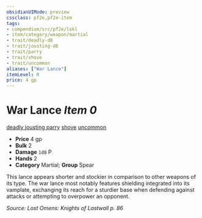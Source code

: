```yaml
---
obsidianUIMode: preview
cssclass: pf2e,pf2e-item
tags:
- compendium/src/pf2e/lokl
- item/category/weapon/martial
- trait/deadly-d8
- trait/jousting-d6
- trait/parry
- trait/shove
- trait/uncommon
aliases: ["War Lance"]
itemLevel: 0
price: 4 gp
---
```

# War Lance *Item 0*  
[deadly <d8>](../../../rules/traits/deadly.md)  [jousting <d6>](../../../rules/traits/jousting.md)  [parry](../../../rules/traits/parry.md)  [shove](../../../rules/traits/shove.md)  [uncommon](../../../rules/traits/uncommon.md)  

- **Price** 4 gp
- **Bulk** 2
- **Damage** `1d8` P
- **Hands** 2
- **Category** Martial; **Group** Spear 

This lance appears shorter and stockier in comparison to other weapons of its type. The war lance most notably features shielding integrated into its vamplate, exchanging its reach for a sturdier base when defending against attacks or attempting to overpower an opponent.

*Source: Lost Omens: Knights of Lastwall p. 86*